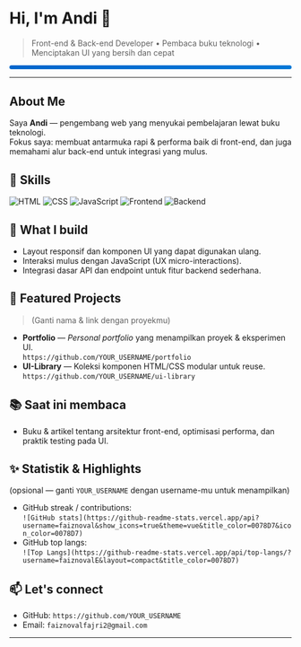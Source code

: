 # Hi, I'm Andi 👋

> Front-end & Back-end Developer • Pembaca buku teknologi • Menciptakan UI yang bersih dan cepat

<p align="center">
  <img alt="blue-line" src="data:image/svg+xml;utf8,<svg xmlns='http://www.w3.org/2000/svg' width='800' height='12'><defs><linearGradient id='g' x1='0' x2='1'><stop offset='0' stop-color='%230066CC'/><stop offset='1' stop-color='%230078D7'/></linearGradient></defs><rect rx='6' width='800' height='12' fill='url(%23g)'/></svg>" />
</p>

---

## About Me
Saya **Andi** — pengembang web yang menyukai pembelajaran lewat buku teknologi.  
Fokus saya: membuat antarmuka rapi & performa baik di front-end, dan juga memahami alur back-end untuk integrasi yang mulus.

## 🔧 Skills
<p>
  <img alt="HTML" src="https://img.shields.io/badge/HTML-5-0078D7?style=for-the-badge&logo=html5&logoColor=white" />
  <img alt="CSS" src="https://img.shields.io/badge/CSS-3-0078D7?style=for-the-badge&logo=css3&logoColor=white" />
  <img alt="JavaScript" src="https://img.shields.io/badge/JavaScript-ES6-0078D7?style=for-the-badge&logo=javascript&logoColor=white" />
  <img alt="Frontend" src="https://img.shields.io/badge/Frontend-UI-0078D7?style=for-the-badge" />
  <img alt="Backend" src="https://img.shields.io/badge/Backend-APIs-0078D7?style=for-the-badge" />
</p>

## 🔎 What I build
- Layout responsif dan komponen UI yang dapat digunakan ulang.  
- Interaksi mulus dengan JavaScript (UX micro-interactions).  
- Integrasi dasar API dan endpoint untuk fitur backend sederhana.

## 🚀 Featured Projects
> (Ganti nama & link dengan proyekmu)
- **Portfolio** — _Personal portfolio_ yang menampilkan proyek & eksperimen UI.  
  `https://github.com/YOUR_USERNAME/portfolio`
- **UI-Library** — Koleksi komponen HTML/CSS modular untuk reuse.  
  `https://github.com/YOUR_USERNAME/ui-library`

## 📚 Saat ini membaca
- Buku & artikel tentang arsitektur front-end, optimisasi performa, dan praktik testing pada UI.

## ✨ Statistik & Highlights
(opsional — ganti `YOUR_USERNAME` dengan username-mu untuk menampilkan)
- GitHub streak / contributions:  
  `![GitHub stats](https://github-readme-stats.vercel.app/api?username=faiznoval&show_icons=true&theme=vue&title_color=0078D7&icon_color=0078D7)`
- GitHub top langs:  
  `![Top Langs](https://github-readme-stats.vercel.app/api/top-langs/?username=faiznovalE&layout=compact&title_color=0078D7)`

## 📫 Let's connect
- GitHub: `https://github.com/YOUR_USERNAME`  
- Email: `faiznovalfajri2@gmail.com`

---

